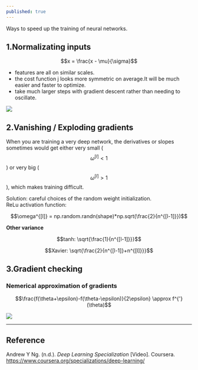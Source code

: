 ```yaml
---
published: true
---
```

Ways to speed up the training of neural networks.

## 1.Normalizating inputs

$$x = \frac{x - \mu}{\sigma}$$

- features are all on similar scales.  
- the cost function j looks more symmetric on average.It will be much easier and faster to optimize.    
- take much larger steps with gradient descent rather than needing to oscillate.  

![]({{site.baseurl}}/images/optimization1.png)

## 2.Vanishing / Exploding gradients
When you are training a very deep network, the derivatives or slopes sometimes would get either very small ($$\omega^{[l]}<1$$) or very big ($$\omega^{[l]}>1$$), which makes training difficult.  

Solution: careful choices of the random weight initialization.  
ReLu activation function:

$$\omega^{[l]} = np.random.randn(shape)*np.sqrt(\frac{2}{n^{[l-1]}})$$

**Other variance**

$$tanh: \sqrt{\frac{1}{n^{[l-1]}}}$$

$$Xavier: \sqrt{\frac{2}{n^{[l-1]}+n^{[l]}}}$$

## 3.Gradient checking
### Nemerical approximation of gradients

$$\frac{f(\theta+\epsilon)-f(\theta-\epsilon)}{2\epsilon} \approx f^{'}(\theta)$$

![]({{site.baseurl}}/images/optimization2.png)

----
## Reference
Andrew Y Ng. (n.d.). _Deep Learning Specialization_ [Video]. Coursera.  
<https://www.coursera.org/specializations/deep-learning/>
